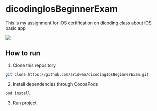 # dicodingIosBeginnerExam
This is my assignment for iOS certification on dicoding class about iOS basic app 

![](https://github.com/aridwan/dicodingIosBeginnerExam/blob/main/app.gif)

## How to run
1.  Clone this repository
  ```bash
  git clone https://github.com/aridwan/dicodingIosBeginnerExam.git
  ```
2.  Install dependencies through CocoaPods
  ```bash
  pod install
  ```
3.  Run project
